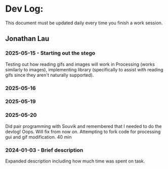# Dev Log:

This document must be updated daily every time you finish a work session.

## Jonathan Lau 

### 2025-05-15 - Starting out the stego
Testing out how reading gifs and images will work in Processing (works similarly to images), implementing library (specifically to assist with reading gifs since they aren't naturally supported).

### 2025-05-16

### 2025-05-19

### 2025-05-20
Did pair programming with Souvik and remembered that I needed to do the devlog! Oops. Will fix from now on. Attempting to fork code for processing gui and gif modification.
40 min


### 2024-01-03 - Brief description
Expanded description including how much time was spent on task.
